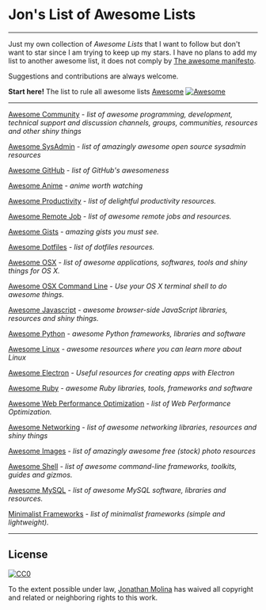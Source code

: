 # Jon's List of Awesome Lists
---

Just my own collection of *Awesome Lists* that I want to follow but don't want to star since I am trying to keep up my stars. I have no plans to add my list to another awesome list, it does not comply by [The awesome manifesto](https://github.com/sindresorhus/awesome/blob/master/awesome.md).

Suggestions and contributions are always welcome.

**Start here!** The list to rule all awesome lists [Awesome](https://github.com/sindresorhus/awesome) [![Awesome](https://cdn.rawgit.com/sindresorhus/awesome/d7305f38d29fed78fa85652e3a63e154dd8e8829/media/badge.svg)](https://github.com/sindresorhus/awesome)

---
[Awesome Community](https://github.com/peterkokot/awesome-community) - *list of awesome programming, development, technical support and discussion channels, groups, communities, resources and other shiny things*

[Awesome SysAdmin](https://github.com/kahun/awesome-sysadmin) - *list of amazingly awesome open source sysadmin resources*

[Awesome GitHub](https://github.com/phillipadsmith/awesome-github) - *list of GitHub's awesomeness*

[Awesome Anime](https://github.com/arkhamdev/awesome-anime) - *anime worth watching*

[Awesome Productivity](https://github.com/jyguyomarch/awesome-productivity) - *list of delightful productivity resources.*

[Awesome Remote Job](https://github.com/lukasz-madon/awesome-remote-job) - *list of awesome remote jobs and resources.*

[Awesome Gists](https://github.com/vsouza/awesome-gists) - *amazing gists you must see.*

[Awesome Dotfiles](https://github.com/webpro/awesome-dotfiles) - *list of dotfiles resources.*

[Awesome OSX](https://github.com/iCHAIT/awesome-osx) - *list of awesome applications, softwares, tools and shiny things for OS X.*

[Awesome OSX Command Line](https://github.com/herrbischoff/awesome-osx-command-line) - *Use your OS X terminal shell to do awesome things.*

[Awesome Javascript](https://github.com/sorrycc/awesome-javascript) - *awesome browser-side JavaScript libraries, resources and shiny things.*

[Awesome Python](https://github.com/vinta/awesome-python) - *awesome Python frameworks, libraries and software*

[Awesome Linux](https://github.com/aleksandar-todorovic/awesome-linux) - *awesome resources where you can learn more about Linux*

[Awesome Electron](https://github.com/sindresorhus/awesome-electron) - *Useful resources for creating apps with Electron*

[Awesome Ruby](https://github.com/markets/awesome-ruby) - *awesome Ruby libraries, tools, frameworks and software*

[Awesome Web Performance Optimization](https://github.com/davidsonfellipe/awesome-wpo) - *list of Web Performance Optimization.*

[Awesome Networking](https://github.com/clowwindy/Awesome-Networking) - *list of awesome networking libraries, resources and shiny things*

[Awesome Images](https://github.com/heyalexej/awesome-images) - *list of amazingly awesome free (stock) photo resources*

[Awesome Shell](https://github.com/alebcay/awesome-shell) - *list of awesome command-line frameworks, toolkits, guides and gizmos.*

[Awesome MySQL](https://github.com/shlomi-noach/awesome-mysql/blob/gh-pages/index.md#awesome-mysql) - *list of awesome MySQL software, libraries and resources.*

[Minimalist Frameworks](https://github.com/neiesc/ListOfMinimalistFrameworks) - *list of minimalist frameworks (simple and lightweight).*

---
## License

[![CC0](https://i.creativecommons.org/p/zero/1.0/88x31.png)](https://creativecommons.org/publicdomain/zero/1.0/)

To the extent possible under law, [Jonathan Molina](http://about.me/jonathanmolina) has waived all copyright and related or neighboring rights to this work.
